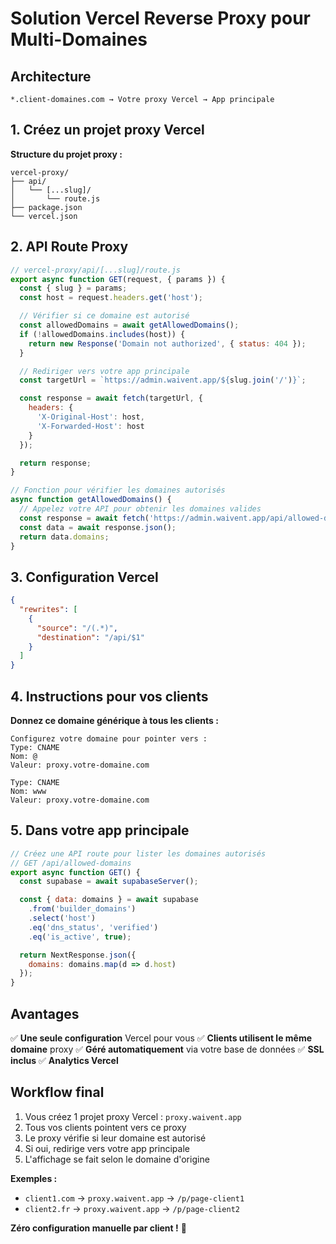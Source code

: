 # Solution Vercel Reverse Proxy pour Multi-Domaines

## Architecture
```
*.client-domaines.com → Votre proxy Vercel → App principale
```

## 1. Créez un projet proxy Vercel

**Structure du projet proxy :**
```
vercel-proxy/
├── api/
│   └── [...slug]/
│       └── route.js
├── package.json
└── vercel.json
```

## 2. API Route Proxy

```javascript
// vercel-proxy/api/[...slug]/route.js
export async function GET(request, { params }) {
  const { slug } = params;
  const host = request.headers.get('host');

  // Vérifier si ce domaine est autorisé
  const allowedDomains = await getAllowedDomains();
  if (!allowedDomains.includes(host)) {
    return new Response('Domain not authorized', { status: 404 });
  }

  // Rediriger vers votre app principale
  const targetUrl = `https://admin.waivent.app/${slug.join('/')}`;

  const response = await fetch(targetUrl, {
    headers: {
      'X-Original-Host': host,
      'X-Forwarded-Host': host
    }
  });

  return response;
}

// Fonction pour vérifier les domaines autorisés
async function getAllowedDomains() {
  // Appelez votre API pour obtenir les domaines valides
  const response = await fetch('https://admin.waivent.app/api/allowed-domains');
  const data = await response.json();
  return data.domains;
}
```

## 3. Configuration Vercel

```json
{
  "rewrites": [
    {
      "source": "/(.*)",
      "destination": "/api/$1"
    }
  ]
}
```

## 4. Instructions pour vos clients

**Donnez ce domaine générique à tous les clients :**

```
Configurez votre domaine pour pointer vers :
Type: CNAME
Nom: @
Valeur: proxy.votre-domaine.com

Type: CNAME
Nom: www
Valeur: proxy.votre-domaine.com
```

## 5. Dans votre app principale

```javascript
// Créez une API route pour lister les domaines autorisés
// GET /api/allowed-domains
export async function GET() {
  const supabase = await supabaseServer();

  const { data: domains } = await supabase
    .from('builder_domains')
    .select('host')
    .eq('dns_status', 'verified')
    .eq('is_active', true);

  return NextResponse.json({
    domains: domains.map(d => d.host)
  });
}
```

## Avantages

✅ **Une seule configuration** Vercel pour vous
✅ **Clients utilisent le même domaine** proxy
✅ **Géré automatiquement** via votre base de données
✅ **SSL inclus**
✅ **Analytics Vercel**

## Workflow final

1. Vous créez 1 projet proxy Vercel : `proxy.waivent.app`
2. Tous vos clients pointent vers ce proxy
3. Le proxy vérifie si leur domaine est autorisé
4. Si oui, redirige vers votre app principale
5. L'affichage se fait selon le domaine d'origine

**Exemples :**
- `client1.com` → `proxy.waivent.app` → `/p/page-client1`
- `client2.fr` → `proxy.waivent.app` → `/p/page-client2`

**Zéro configuration manuelle par client !** 🚀